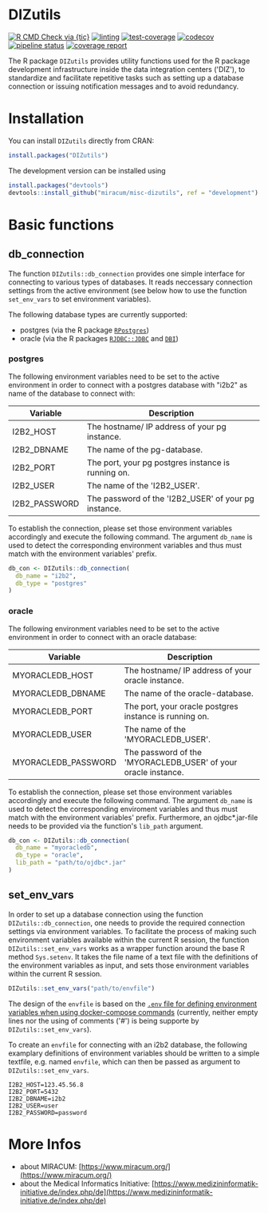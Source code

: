 # DIZutils

<!-- badges: start -->
[![R CMD Check via {tic}](https://github.com/miracum/misc-dizutils/workflows/R%20CMD%20Check%20via%20{tic}/badge.svg?branch=master)](https://github.com/miracum/misc-dizutils/actions)
[![linting](https://github.com/miracum/misc-dizutils/workflows/lint/badge.svg?branch=master)](https://github.com/miracum/misc-dizutils/actions)
[![test-coverage](https://github.com/miracum/misc-dizutils/workflows/test-coverage/badge.svg?branch=master)](https://github.com/miracum/misc-dizutils/actions)
[![codecov](https://codecov.io/gh/miracum/misc-dizutils/branch/master/graph/badge.svg)](https://codecov.io/gh/miracum/misc-dizutils)
[![pipeline status](https://gitlab.miracum.org/miracum/misc/dizutils/badges/master/pipeline.svg)](https://gitlab.miracum.org/miracum/misc/dizutils/commits/master)
[![coverage report](https://gitlab.miracum.org/miracum/misc/dizutils/badges/master/coverage.svg)](https://gitlab.miracum.org/miracum/misc/dizutils/commits/master)
<!-- badges: end -->

The R package `DIZutils` provides utility functions used for the R package development infrastructure inside the data integration centers ('DIZ'), to standardize and facilitate repetitive tasks such as setting up a database connection or issuing notification messages and to avoid redundancy.

# Installation

You can install `DIZutils` directly from CRAN:

```r
install.packages("DIZutils")
```

The development version can be installed using

```r
install.packages("devtools")
devtools::install_github("miracum/misc-dizutils", ref = "development")
```

# Basic functions 

## db_connection

The function `DIZutils::db_connection` provides one simple interface for connecting to various types of databases. It reads neccessary connection settings from the active environment (see below how to use the function `set_env_vars` to set environment variables). 

The following database types are currently supported: 
* postgres (via the R package [`RPostgres`](https://cran.r-project.org/web/packages/RPostgres/index.html)) 
* oracle (via the R packages [`RJDBC::JDBC`](https://cran.r-project.org/web/packages/RJDBC/) and [`DBI`](https://cran.r-project.org/web/packages/DBI/))

### postgres

The following environment variables need to be set to the active environment in order to connect with a postgres database with "i2b2" as name of the database to connect with: 

| Variable          | Description                                                               |
| ----------------- | ------------------------------------------------------------------------- |
| I2B2_HOST         | The hostname/ IP address of your pg instance.                             |
| I2B2_DBNAME       | The name of the pg-database.                                              |
| I2B2_PORT         | The port, your pg postgres instance is running on.                        |
| I2B2_USER         | The name of the 'I2B2_USER'.                                              |
| I2B2_PASSWORD     | The password of the 'I2B2_USER' of your pg instance.                      |

To establish the connection, please set those environment variables accordingly and execute the following command. The argument `db_name` is used to detect the corresponding environment variables and thus must match with the environment variables' prefix. 

```r
db_con <- DIZutils::db_connection(
  db_name = "i2b2",
  db_type = "postgres"
)
```

### oracle

The following environment variables need to be set to the active environment in order to connect with an oracle database:

| Variable          | Description                                                               |
| ----------------- | ------------------------------------------------------------------------- |
| MYORACLEDB_HOST         | The hostname/ IP address of your oracle instance.                   |
| MYORACLEDB_DBNAME       | The name of the oracle-database.                                    |
| MYORACLEDB_PORT         | The port, your oracle postgres instance is running on.              |
| MYORACLEDB_USER         | The name of the 'MYORACLEDB_USER'.                                  |
| MYORACLEDB_PASSWORD     | The password of the 'MYORACLEDB_USER' of your oracle instance.      |

To establish the connection, please set those environment variables accordingly and execute the following command. The argument `db_name` is used to detect the corresponding enviroment variables and thus must match with the environment variables' prefix. Furthermore, an ojdbc*.jar-file needs to be provided via the function's `lib_path` argument.

```r
db_con <- DIZutils::db_connection(
  db_name = "myoracledb",
  db_type = "oracle",
  lib_path = "path/to/ojdbc*.jar"
)
```

## set_env_vars

In order to set up a database connection using the function `DIZutils::db_connection`, one needs to provide the required connection settings via environment variables. To facilitate the process of making such environment variables available within the current R session, the function `DIZutils::set_env_vars` works as a wrapper function around the base R method `Sys.setenv`. It takes the file name of a text file with the definitions of the environment variables as input, and sets those environment variables within the current R session.

```r
DIZutils::set_env_vars("path/to/envfile")
```

The design of the `envfile` is based on the [`.env` file for defining environment variables when using docker-compose commands](https://docs.docker.com/compose/env-file/) (currently, neither empty lines nor the using of comments ('#') is being supporte by `DIZutils::set_env_vars`). 

To create an `envfile` for connecting with an i2b2 database, the following examplary definitions of environment variables should be written to a simple textfile, e.g. named `envfile`, which can then be passed as argument to `DIZutils::set_env_vars`.

```
I2B2_HOST=123.45.56.8
I2B2_PORT=5432
I2B2_DBNAME=i2b2
I2B2_USER=user
I2B2_PASSWORD=password
```


# More Infos

- about MIRACUM: [https://www.miracum.org/](https://www.miracum.org/)
- about the Medical Informatics Initiative: [https://www.medizininformatik-initiative.de/index.php/de](https://www.medizininformatik-initiative.de/index.php/de)
